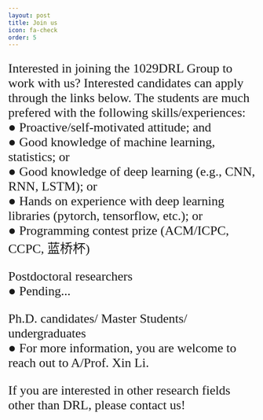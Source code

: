 ```yaml
---
layout: post
title: Join us
icon: fa-check
order: 5
---
```



<style type="text/css">
.bio{
  display: block;
  margin-right: 20px;
  float: left;
  width: 150px;
}
</style>


<p style="text-align:left;font-family:Cormorant SC;font-size:26px">Interested in joining the 1029DRL Group to work with us? Interested candidates can apply through the links below. The students are much prefered with the following skills/experiences:<br>
● Proactive/self-motivated attitude; and<br>
● Good knowledge of machine learning, statistics; or<br>
● Good knowledge of deep learning (e.g., CNN, RNN, LSTM); or<br>
● Hands on experience with deep learning libraries (pytorch, tensorflow, etc.); or<br>
● Programming contest prize (ACM/ICPC, CCPC, 蓝桥杯)
</p>

<p style="text-align:left;font-family:Cormorant SC;font-size:26px">Postdoctoral researchers<br>
● Pending...
</p>


<p style="text-align:left;font-family:Cormorant SC;font-size:26px">Ph.D. candidates/ Master Students/ undergraduates<br>
● For more information, you are welcome to reach out to A/Prof. Xin Li.
</p>

<p style="text-align:left;font-family:Cormorant SC;font-size:26px">If you are interested in other research fields other than DRL, please contact us!</p>